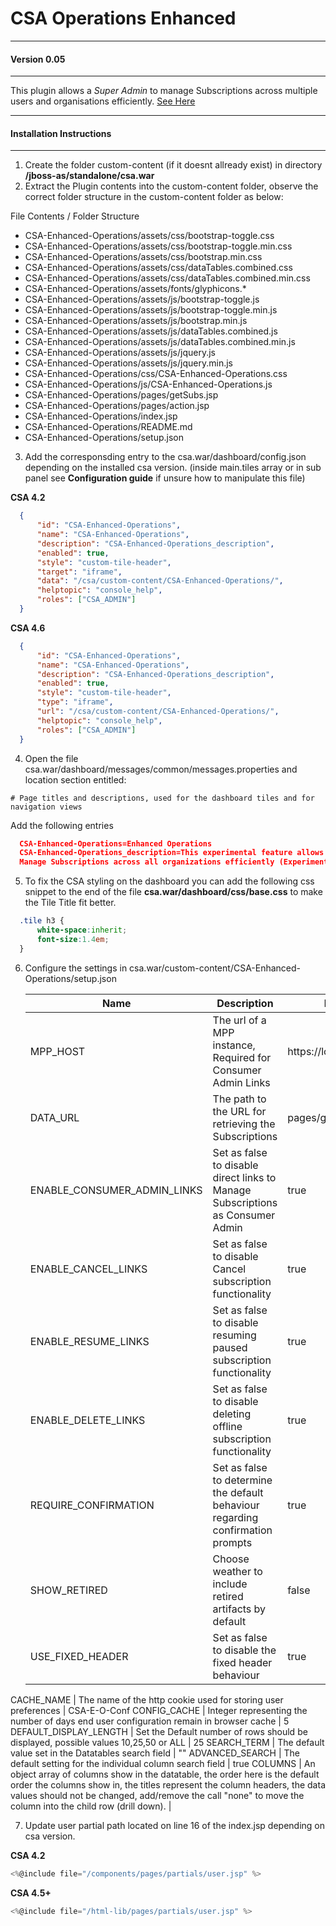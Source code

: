 
#  CSA Operations Enhanced

---
####  Version 0.05
----

This plugin allows a *Super Admin* to manage Subscriptions across multiple users and organisations efficiently. [See Here](http://alexevansigg.github.io/CSA-Enhanced-Operations)

---
#### Installation Instructions
---

1. Create the folder custom-content (if it doesnt allready exist) in directory **<csahome>/jboss-as/standalone/csa.war**
2. Extract the Plugin contents into the custom-content folder, observe the correct folder structure in the custom-content folder as below:

 File Contents / Folder Structure

 + CSA-Enhanced-Operations/assets/css/bootstrap-toggle.css
 + CSA-Enhanced-Operations/assets/css/bootstrap-toggle.min.css
 + CSA-Enhanced-Operations/assets/css/bootstrap.min.css
 + CSA-Enhanced-Operations/assets/css/dataTables.combined.css
 + CSA-Enhanced-Operations/assets/css/dataTables.combined.min.css
 + CSA-Enhanced-Operations/assets/fonts/glyphicons.*
 + CSA-Enhanced-Operations/assets/js/bootstrap-toggle.js
 + CSA-Enhanced-Operations/assets/js/bootstrap-toggle.min.js
 + CSA-Enhanced-Operations/assets/js/bootstrap.min.js
 + CSA-Enhanced-Operations/assets/js/dataTables.combined.js
 + CSA-Enhanced-Operations/assets/js/dataTables.combined.min.js
 + CSA-Enhanced-Operations/assets/js/jquery.js
 + CSA-Enhanced-Operations/assets/js/jquery.min.js
 + CSA-Enhanced-Operations/css/CSA-Enhanced-Operations.css
 + CSA-Enhanced-Operations/js/CSA-Enhanced-Operations.js
 + CSA-Enhanced-Operations/pages/getSubs.jsp
 + CSA-Enhanced-Operations/pages/action.jsp
 + CSA-Enhanced-Operations/index.jsp 						
 + CSA-Enhanced-Operations/README.md
 + CSA-Enhanced-Operations/setup.json

3. Add the corresponsding entry to the csa.war/dashboard/config.json depending on the installed csa version.
  (inside main.tiles array or in sub panel see **Configuration guide** if unsure how to manipulate this file)
  
  **CSA 4.2**
  ```JSON
  	{
  		"id": "CSA-Enhanced-Operations",
  		"name": "CSA-Enhanced-Operations",
  		"description": "CSA-Enhanced-Operations_description",
  		"enabled": true,
  		"style": "custom-tile-header",
  		"target": "iframe",
  		"data": "/csa/custom-content/CSA-Enhanced-Operations/",
  		"helptopic": "console_help",
  		"roles": ["CSA_ADMIN"]
  	}
  ```
  **CSA 4.6**
  ```JSON 
  	{
  		"id": "CSA-Enhanced-Operations",
  		"name": "CSA-Enhanced-Operations",
  		"description": "CSA-Enhanced-Operations_description",
  		"enabled": true,
  		"style": "custom-tile-header",
  		"type": "iframe",
  		"url": "/csa/custom-content/CSA-Enhanced-Operations/",
  		"helptopic": "console_help",
  		"roles": ["CSA_ADMIN"]
  	}
  ```

4. Open the file csa.war/dashboard/messages/common/messages.properties and location section entitled:
  ```
  # Page titles and descriptions, used for the dashboard tiles and for navigation views
  ```
  Add the following entries

  ```JSON
  	CSA-Enhanced-Operations=Enhanced Operations
  	CSA-Enhanced-Operations_description=This experimental feature allows a Super User to
  	Manage Subscriptions across all organizations efficiently (Experimental)
  ```

5. To fix the CSA styling on the dashboard you can add the following css snippet to the end of the file **csa.war/dashboard/css/base.css** to make the Tile Title fit better.

  ```CSS
  	.tile h3 {
  		white-space:inherit;
  		font-size:1.4em;
  	}
  ```

6. Configure the settings in csa.war/custom-content/CSA-Enhanced-Operations/setup.json

	Name | Description  | Default
	------------- | ------------- |-------------
	MPP_HOST 					| The url of a MPP instance, Required for Consumer Admin Links  | https://localhost:8089/
	DATA_URL 					| The path to the URL for retrieving the Subscriptions          | pages/getSubs.jsp
	ENABLE_CONSUMER_ADMIN_LINKS | Set as false to disable direct links to Manage Subscriptions as Consumer Admin | true
	ENABLE_CANCEL_LINKS 		| Set as false to disable Cancel subscription functionality  | true
	ENABLE_RESUME_LINKS			| Set as false to disable resuming paused subscription functionality | true
	ENABLE_DELETE_LINKS			| Set as false to disable deleting offline subscription functionality | true
	REQUIRE_CONFIRMATION		| Set as false to determine the default behaviour regarding confirmation prompts | true
	SHOW_RETIRED				| Choose weather to include retired artifacts by default | false
	USE_FIXED_HEADER			| Set as false to disable the fixed header behaviour | true
  CACHE_NAME            | The name of the http cookie used for storing user preferences | CSA-E-O-Conf
	CONFIG_CACHE				| Integer representing the number of days end user configuration remain in browser cache | 5
  DEFAULT_DISPLAY_LENGTH    | Set the Default number of rows should be displayed, possible values 10,25,50 or ALL | 25
	SEARCH_TERM					| The default value set in the Datatables search field | "<Empty String>"
  ADVANCED_SEARCH   | The default setting for the individual column search field | true
	COLUMNS						| An object array of columns show in the datatable, the order here is the default order the columns show in, the titles represent the column headers, the data values should not be changed, add/remove the call "none" to move the column into the child row (drill down). | 


7. Update user partial path located on line 16 of the index.jsp depending on csa version. 

  **CSA 4.2**
  ```javascript
  <%@include file="/components/pages/partials/user.jsp" %>
  ```

   **CSA 4.5+**
  ```javascript
  <%@include file="/html-lib/pages/partials/user.jsp" %>
  ```
